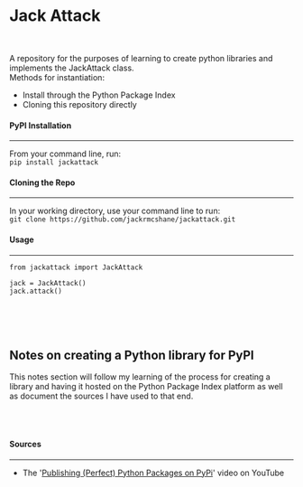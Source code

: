 # Jack Attack

<br>

A repository for the purposes of learning to create python libraries and implements the JackAttack class.
<br>
Methods for instantiation:
* Install through the Python Package Index
*  Cloning this repository directly


#### PyPI Installation
---
From your command line, run:
<br>
`pip install jackattack`

#### Cloning the Repo
---
In your working directory, use your command line to run:
<br>
`git clone https://github.com/jackrmcshane/jackattack.git`

#### Usage
---
```
from jackattack import JackAttack

jack = JackAttack()
jack.attack()
```

<br> <br> <br>

## Notes on creating a Python library for PyPI
This notes section will follow my learning of the process for creating a library and having it hosted on the Python Package Index platform as well as document the sources I have used to that end.
<br><br>

<br>

#### Sources
---
* The '[Publishing (Perfect) Python Packages on PyPi](https://www.youtube.com/watch?v=GIF3LaRqgXo)' video on YouTube

